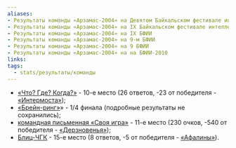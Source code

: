 ```yaml
---
aliases:
- Результаты команды «Арзамас-2004» на Девятом Байкальском фестивале интеллектуальных игр
- Результаты команды «Арзамас-2004» на IX Байкальском фестивале интеллектуальных игр
- Результаты команды «Арзамас-2004» на IX БФИИ
- Результаты команды «Арзамас-2004» на 9-м БФИИ
- Результаты команды «Арзамас-2004» на 9 БФИИ
- Результаты команды «Арзамас-2004» на на БФИИ-2010
links: 
tags:
  - stats/результаты/команды
---
```

* [«Что? Где? Когда?»](maingame-09-2010.md) - 10-е место (26 ответов, -23 от победителя - [«Интермоста»](ok_na_obi-09-2010));
* [«Брейн-ринг»](speedgame-09-2010.md)» - 1/4 финала (подробные результаты не сохранились);
* [командная письменная «Своя игра»](written_jeopardy-09-2010.md) - 11-е место (230 очков, -540 от победителя - [«Дерзновенья»](derznovene-09-2010));
* [Блиц-ЧГК](blitz-chgk-09-2010.md) - 15-е место (8 ответов, -5 от победителя - [«Афалины»](afalina-09-2010)).
